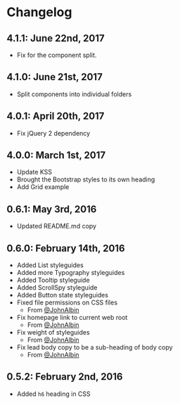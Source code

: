 # Changelog

## 4.1.1: June 22nd, 2017

- Fix for the component split.

## 4.1.0: June 21st, 2017

- Split components into individual folders

## 4.0.1: April 20th, 2017

- Fix jQuery 2 dependency

## 4.0.0: March 1st, 2017

- Update KSS
- Brought the Bootstrap styles to its own heading
- Add Grid example

## 0.6.1: May 3rd, 2016

- Updated README.md copy

## 0.6.0: February 14th, 2016

- Added List styleguides
- Added more Typography styleguides
- Added Tooltip styleguide
- Added ScrollSpy styleguide
- Added Button state styleguides
- Fixed file permissions on CSS files
  - From [@JohnAlbin](https://github.com/JohnAlbin)
- Fix homepage link to current web root
  - From [@JohnAlbin](https://github.com/JohnAlbin)
- Fix weight of styleguides
  - From [@JohnAlbin](https://github.com/JohnAlbin)
- Fix lead body copy to be a sub-heading of body copy
  - From [@JohnAlbin](https://github.com/JohnAlbin)

## 0.5.2: February 2nd, 2016

- Added `h6` heading in CSS
